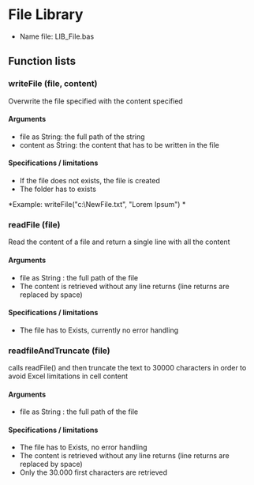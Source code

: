# File Library

* Name file: LIB_File.bas

## Function lists

### writeFile (file, content)

Overwrite the file specified with the content specified

#### Arguments
* file as String: the full path of the string
* content as String: the content that has to be written in the file

#### Specifications / limitations
* If the file does not exists, the file is created
* The folder has to exists

*Example: writeFile("c:\NewFile.txt", "Lorem Ipsum") *




### readFile (file)

Read the content of a file and return a single line with all the content

#### Arguments
* file as String : the full path of the file
* The content is retrieved without any line returns (line returns are replaced by space)

#### Specifications / limitations
* The file has to Exists, currently no error handling


### readfileAndTruncate (file)

calls readFile() and then truncate the text to 30000 characters in order to avoid Excel limitations in cell content

#### Arguments
* file as String : the full path of the file


#### Specifications / limitations
* The file has to Exists, no error handling
* The content is retrieved without any line returns (line returns are replaced by space)
* Only the 30.000 first characters are retrieved
